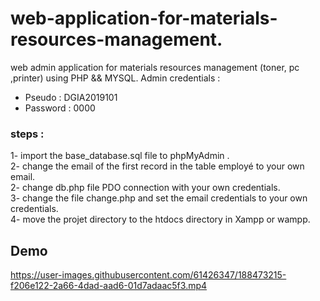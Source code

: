 # web-application-for-materials-resources-management.
web admin application for materials resources management (toner, pc ,printer) using PHP &amp;&amp; MYSQL.
Admin credentials : 
- Pseudo : DGIA2019101
- Password : 0000
### steps :
1- import the base_database.sql file to phpMyAdmin .<br>
2- change the email of the first record in the table employé to your own email.<br>
2- change db.php file PDO connection with your own credentials.<br>
3- change the file change.php and set the email credentials to your own credentials.<br>
4- move the projet directory to the htdocs directory in Xampp or wampp.<br>
## Demo
https://user-images.githubusercontent.com/61426347/188473215-f206e122-2a66-4dad-aad6-01d7adaac5f3.mp4

